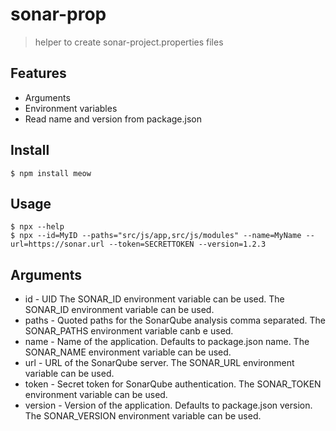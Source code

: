 # sonar-prop 

>  helper to create sonar-project.properties files

## Features
- Arguments
- Environment variables
- Read name and version from package.json


## Install

```
$ npm install meow
```


## Usage

```
$ npx --help
$ npx --id=MyID --paths="src/js/app,src/js/modules" --name=MyName --url=https://sonar.url --token=SECRETTOKEN --version=1.2.3  
```

## Arguments
- id - UID The SONAR_ID environment variable can be used. The SONAR_ID environment variable can be used. 
- paths - Quoted paths for the SonarQube analysis comma separated. The SONAR_PATHS environment variable canb e used. 
- name - Name of the application. Defaults to package.json name. The SONAR_NAME environment variable can be used. 
- url - URL of the SonarQube server. The SONAR_URL environment variable can be used. 
- token - Secret token for SonarQube authentication. The SONAR_TOKEN environment variable can be used. 
- version - Version of the application. Defaults to package.json version. The SONAR_VERSION environment variable can be used. 
